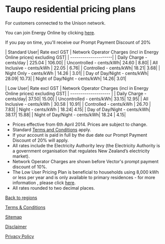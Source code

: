 # Taupo residential pricing plans
For customers connected to the Unison network.


You can join Energy Online by clicking [here](http://www.energyonline.co.nz/Default.aspx?tabid=98).

<p class="intro">If you pay on time, you'll receive our Prompt Payment Discount of 20%</p>

| Standard User| 	Rate excl GST	| Network Operator Charges (incl in Energy Online prices) excluding GST| 
| ---------------------| 
| Daily Charge - cents/day	| 225.04	| 106.00| 
| Uncontrolled - cents/kWh| 	24.60	| 8.80| 
| All Inclusive - cents/kWh	| 22.05	| 6.76| 
| Controlled - cents/kWh| 	18.21| 	3.68| 
| Night Only - cents/kWh	| 14.26	| 3.01| 
| Day of Day/Night - cents/kWh| 	28.09| 	10.73| 
| Night of Day/Night - cents/kWh| 	14.26| 	3.01| 
 

| Low User| 	Rate excl GST	| Network Operator Charges (incl in Energy Online prices) excluding GST| 
| -------------------- | 
| Daily Charge - cents/day| 	37.50| 	15.00| 
| Uncontrolled - cents/kWh| 	33.15| 	12.95| 
| All Inclusive - cents/kWh	| 30.58	| 10.91| 
| Controlled - cents/kWh	| 26.70	| 7.83| 
| Night - cents/kWh	| 18.24| 	4.15| 
| Day of Day/Night - cents/kWh| 	38.17| 	15.88| 
| Night of Day/Night - cents/kWh| 	18.24	| 4.15| 

- Prices effective from 6th April 2014. Prices are subject to change.
- Standard [Terms and Conditions](http://www.energyonline.co.nz/Default.aspx?tabid=169) apply.
- If your account is paid in full by the due date our Prompt Payment Discount of 20% will apply.
- All rates include the Electricity Authority levy (the Electricity Authority is a government organisation that regulates New Zealand’s electricity market).
- Network Operator Charges are shown before Vector's prompt payment discount of 10%.
- The Low User Pricing Plan is beneficial to households using 8,000 kWh or less per year and is only available to primary residences - for more information , please click [here](http://www.energyonline.co.nz/Default.aspx?tabid=148).
- All rates rounded to two decimal places.


[Back to regions](http://www.energyonline.co.nz/residential/pricing_plans/residential_electricity_pricing_plans)

[Terms & Conditions](http://www.energyonline.co.nz/terms)

[Sitemap](http://www.energyonline.co.nz/home/site_map)

[Disclaimer](http://www.energyonline.co.nz/home/site_map/disclaimer)

[Privacy Policy](http://www.energyonline.co.nz/home/site_map/privacy_policy)
